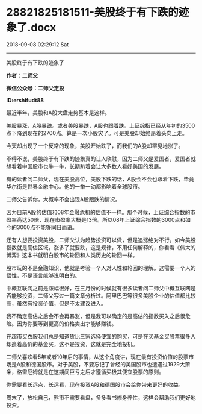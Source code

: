 # 28821825181511-美股终于有下跌的迹象了.docx

2018-09-08 02:29:12 Sat

----

美股终于有下跌的迹象了

__作者：二师父__

__微信公众号：二师父定投__

__ID:ershifudt88__

最近半年，美股和A股大盘走势基本是这样。

美股暴涨，A股暴跌。或者美股暴跌，A股也跟着跌。上证综指已经从年初的3500点下降到现在的2700点。算是一次小股灾了。可是美股却始终昂着头向上走。

今天却出现了一个反常的现象，美股开始跌了，而我们的A股却罕见地涨了。

不得不说，美股终于有下跌的迹象真的让人欣慰，因为二师父是爱国者，爱国者就想看着中国股市也牛一牛，长期趴着会让大多数人看好美国的发展。

有的读者问二师父，现在美股高位，美股下跌的话，A股会不会也跟着下跌，毕竟华尔街是世界金融中心。他的一举一动都影响着全球股市。

二师父告诉你，大概率不会出现A股跟跌的情况。

因为目前A股的估值和08年金融危机的估值不一样。那个时候，上证综合指数的市盈率高达50倍，现在市盈率大概是13倍。所以08年上证综合指数的3000点和如今的3000点不能够同日而语。

还有人想要投资美股，二师父认为趋势投资可以做，但是追涨绝对不行。如今美股指数就是高估区域，涨多了就要跌，这是规律，不用任何解释的，你看看《伟大的博弈》这本书就明白股市的轮回和人类历史的轮回一样。

股市玩的不是金融知识，他就是考验一个人对人性和轮回的理解。这需要一个人的悟性，不是语言能够说明白的。

中概互联网之前是涨幅很好，在三月份的时候就有很多读者问二师父中概互联网是否能够投资，二师父写过一篇文章分析过。阿里巴巴等很多美股企业的估值都比较高，虽然有投资价值，但是不太建议进入。

我不确定高估之后会不会再暴涨，但是我可以确定的是高估的指数买入之后很危险。因为你要等到更高的价格卖出才能够赚钱。

在超市买衣服我们总是知道货比三家选择便宜的购买，可是在买基金买股票很多人却追着高价的基金买，这不是投资，这就是完全地投机。

二师父喜欢看5年或者10年后的事情，从这个角度讲，现在最有投资价值的股票市场是A股和德国股市。对于美股，不要忘记了曾经的美国股市也遭遇过1929大萧条，格雷厄姆就是在这期间巨亏之后才遵循买极其便宜股票的原则。

你需要看长远点，长远看，现在投资A股和德国股市会给你带来更好的收益。

周末了，放松自己，熊市不需要看盘，多多看书修身养性，这样会帮助我们更好地投资。


